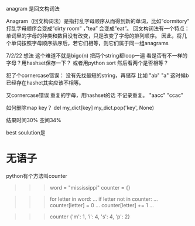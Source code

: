 anagram 是回文构词法

Anagram（回文构词法）是指打乱字母顺序从而得到新的单词，比如”dormitory” 打乱字母顺序会变成”dirty room” ，”tea” 会变成”eat”。
回文构词法有一个特点：单词里的字母的种类和数目没有改变，只是改变了字母的排列顺序。
因此，将几个单词按照字母顺序排序后，若它们相等，则它们属于同一组anagrams

7/2/22 想法
这个难道不就是bigo(n) 把两个string都loop一遍 看是否有不一样的字母？用hashset保存一下？
或者用python sort 然后看两个是否相等？

犯了个cornercase错误：
没有先找最短的string，再储存
比如
"ab"
"a"
这时候b已经存在hashet其实应该不相等。

又cornercase错误
重复的字母，用hashset的话 不记录重复。
"aacc"
"ccac"

如何删除map key？
del my_dict[key]
my_dict.pop('key', None)

结果时间30% 空间34%

best soulution是
# 无语子
python有个方法叫counter
>>> word = "mississippi"
>>> counter = {}

>>> for letter in word:
...     if letter not in counter:
...         counter[letter] = 0
...     counter[letter] += 1
...

>>> counter
{'m': 1, 'i': 4, 's': 4, 'p': 2}